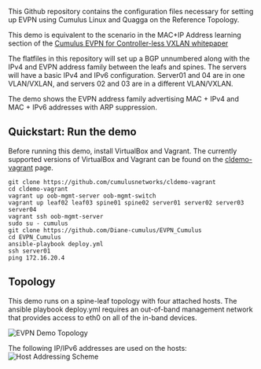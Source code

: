 This Github repository contains the configuration files necessary for setting up EVPN using Cumulus Linux and Quagga on the Reference Topology.

This demo is equivalent to the scenario in the MAC+IP Address learning section of the [Cumulus EVPN for Controller-less VXLAN whitepaper](https://cumulusnetworks.com/learn/web-scale-networking-resources/whitepapers/Cumulus-Networks-White-Paper-EVPN.pdf) 

The flatfiles in this repository will set up a BGP unnumbered along with the IPv4 and EVPN address family between the leafs and spines.  The servers will have a basic IPv4 and IPv6 configuration.  Server01 and 04 are in one VLAN/VXLAN, and servers 02 and 03 are in a different VLAN/VXLAN.

The demo shows the EVPN address family advertising MAC + IPv4 and MAC + IPv6 addresses with ARP suppression.

Quickstart: Run the demo
------------------------

Before running this demo, install VirtualBox and Vagrant. The currently supported versions of VirtualBox and Vagrant can be found on the [cldemo-vagrant](https://github.com/CumulusNetworks/cldemo-vagrant) page.

    git clone https://github.com/cumulusnetworks/cldemo-vagrant
    cd cldemo-vagrant
    vagrant up oob-mgmt-server oob-mgmt-switch 
    vagrant up leaf02 leaf03 spine01 spine02 server01 server02 server03 server04
    vagrant ssh oob-mgmt-server
    sudo su - cumulus
    git clone https://github.com/Diane-cumulus/EVPN_Cumulus
    cd EVPN_Cumulus 
    ansible-playbook deploy.yml
    ssh server01
    ping 172.16.20.4 





## Topology ##

This demo runs on a spine-leaf topology with four attached hosts. The ansible playbook deploy.yml requires an out-of-band management network that provides access to eth0 on all of the in-band devices. 

![EVPN Demo Topology](https://github.com/Diane-cumulus/EVPN_Cumulus/blob/master/EVPN_paper_diagram.png)



The following IP/IPv6 addresses are used on the hosts:
![Host Addressing Scheme](https://github.com/Diane-cumulus/EVPN_Cumulus/blob/master/EVPN_Host_Address_Table.png)
 


 

 


